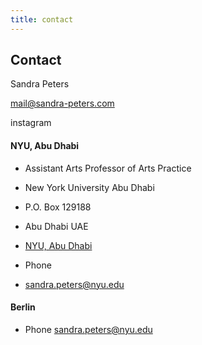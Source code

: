 ```yaml
---
title: contact
---
```

## Contact

Sandra Peters


<a href="mailto:mail@sandra-peters.com">mail@sandra-peters.com</a>

instagram

#### NYU, Abu Dhabi
- Assistant Arts Professor of Arts Practice
- New York University Abu Dhabi
- P.O. Box 129188
- Abu Dhabi UAE
- <a href="https://nyuad.nyu.edu/en/">NYU, Abu Dhabi</a>

- Phone
- <a href="mailto:sandra.peters@nyu.edu">sandra.peters@nyu.edu</a>


#### Berlin

- Phone
<a href="mailto:sandra.peters@nyu.edu">sandra.peters@nyu.edu</a>

